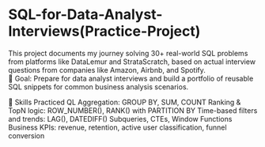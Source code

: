 # SQL-for-Data-Analyst-Interviews(Practice-Project)
This project documents my journey solving 30+ real-world SQL problems from platforms like DataLemur and StrataScratch, based on actual interview questions from companies like Amazon, Airbnb, and Spotify.  
📌 Goal: Prepare for data analyst interviews and build a portfolio of reusable SQL snippets for common business analysis scenarios.

🧠 Skills Practiced
QL Aggregation: GROUP BY, SUM, COUNT
Ranking & TopN logic: ROW_NUMBER(), RANK() with PARTITION BY
Time-based filters and trends: LAG(), DATEDIFF()
Subqueries, CTEs, Window Functions
Business KPIs: revenue, retention, active user classification, funnel conversion
